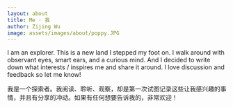 ```yaml
---
layout: about
title: Me · 我
author: Zijing Wu
image: assets/images/about/poppy.JPG
---
```


I am an explorer. This is a new land I stepped my foot on. I walk around with observant eyes, smart ears, and a curious mind. And I decided to write down what interests / inspires me and share it around. I love discussion and feedback so let me know!

我是一个探索者。我阅读、聆听、观察，却是第一次试图记录这些让我感兴趣的事情，并且有分享的冲动。如果有任何想要告诉我的，非常欢迎！
